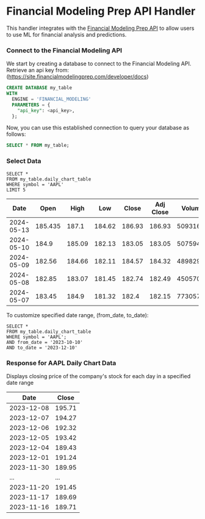 # Financial Modeling Prep API Handler

This handler integrates with the [Financial Modeling Prep API](https://site.financialmodelingprep.com/developer/docs) to allow users to use ML for financial analysis and predictions.

### Connect to the Financial Modeling API
We start by creating a database to connect to the Financial Modeling API. 
Retrieve an api key from: (https://site.financialmodelingprep.com/developer/docs)

~~~~sql
CREATE DATABASE my_table
WITH
  ENGINE = 'FINANCIAL_MODELING'
  PARAMETERS = {
    "api_key": <api_key>,
  };
~~~~

Now, you can use this established connection to query your database as follows:
~~~~sql
SELECT * FROM my_table;

~~~~
### Select Data
```
SELECT *
FROM my_table.daily_chart_table
WHERE symbol = 'AAPL'
LIMIT 5
```

| Date       | Open   | High   | Low    | Close  | Adj Close | Volume   | Unadjusted Volume | Change | Change Percent | VWAP    | Change Over Time |
|------------|--------|--------|--------|--------|-----------|----------|-------------------|--------|----------------|---------|------------------|
| 2024-05-13 | 185.435| 187.1  | 184.62 | 186.93 | 186.93    | 50931607 | 50931607          | 1.5    | 0.80621242     | 186.22  | 0.0080621242     |
| 2024-05-10 | 184.9  | 185.09 | 182.13 | 183.05 | 183.05    | 50759496 | 50759496          | -1.85  | -1             | 183.7925| -0.01            |
| 2024-05-09 | 182.56 | 184.66 | 182.11 | 184.57 | 184.32    | 48982972 | 48982972          | 2.01   | 1.1            | 183.475 | 0.011            |
| 2024-05-08 | 182.85 | 183.07 | 181.45 | 182.74 | 182.49    | 45057087 | 45057087          | -0.11  | -0.0601586     | 182.5275| -0.000601586    |
| 2024-05-07 | 183.45 | 184.9  | 181.32 | 182.4  | 182.15    | 77305771 | 77305771          | -1.05  | -0.57236       | 183.0175| -0.0057236      |


To customize specified date range, (from_date, to_date): 
```
SELECT *
FROM my_table.daily_chart_table
WHERE symbol = 'AAPL';
AND from_date = '2023-10-10'
AND to_date = '2023-12-10'
```

### Response for AAPL Daily Chart Data

Displays closing price of the company's stock for each day in a specified date range

| Date       | Close  |
|------------|--------|
| 2023-12-08 | 195.71 |
| 2023-12-07 | 194.27 |
| 2023-12-06 | 192.32 |
| 2023-12-05 | 193.42 |
| 2023-12-04 | 189.43 |
| 2023-12-01 | 191.24 |
| 2023-11-30 | 189.95 |
| ...        | ...    |
| 2023-11-20 | 191.45 |
| 2023-11-17 | 189.69 |
| 2023-11-16 | 189.71 |


